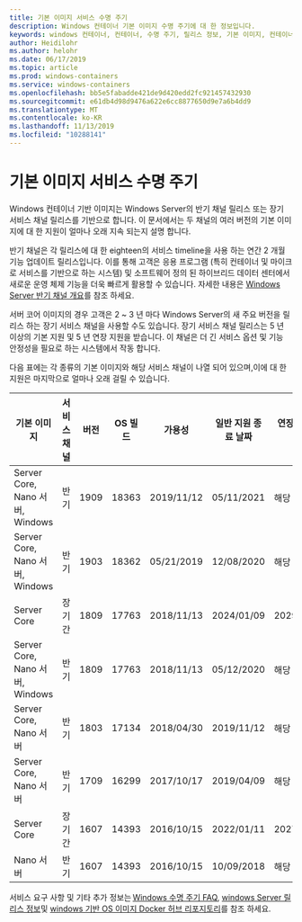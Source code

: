```yaml
---
title: 기본 이미지 서비스 수명 주기
description: Windows 컨테이너 기본 이미지 수명 주기에 대 한 정보입니다.
keywords: windows 컨테이너, 컨테이너, 수명 주기, 릴리스 정보, 기본 이미지, 컨테이너 기본 이미지
author: Heidilohr
ms.author: helohr
ms.date: 06/17/2019
ms.topic: article
ms.prod: windows-containers
ms.service: windows-containers
ms.openlocfilehash: bb5e5fabadde421de9d420edd2fc921457432930
ms.sourcegitcommit: e61db4d98d9476a622e6cc8877650d9e7a6b4dd9
ms.translationtype: MT
ms.contentlocale: ko-KR
ms.lasthandoff: 11/13/2019
ms.locfileid: "10288141"
---
```

# <a name="base-image-servicing-lifecycles"></a>기본 이미지 서비스 수명 주기

Windows 컨테이너 기반 이미지는 Windows Server의 반기 채널 릴리스 또는 장기 서비스 채널 릴리스를 기반으로 합니다. 이 문서에서는 두 채널의 여러 버전의 기본 이미지에 대 한 지원이 얼마나 오래 지속 되는지 설명 합니다.

반기 채널은 각 릴리스에 대 한 eighteen의 서비스 timeline을 사용 하는 연간 2 개월 기능 업데이트 릴리스입니다. 이를 통해 고객은 응용 프로그램 (특히 컨테이너 및 마이크로 서비스를 기반으로 하는 시스템) 및 소프트웨어 정의 된 하이브리드 데이터 센터에서 새로운 운영 체제 기능을 더욱 빠르게 활용할 수 있습니다. 자세한 내용은 [Windows Server 반기 채널 개요](https://docs.microsoft.com/windows-server/get-started/semi-annual-channel-overview)를 참조 하세요.

서버 코어 이미지의 경우 고객은 2 ~ 3 년 마다 Windows Server의 새 주요 버전을 릴리스 하는 장기 서비스 채널을 사용할 수도 있습니다. 장기 서비스 채널 릴리스는 5 년 이상의 기본 지원 및 5 년 연장 지원을 받습니다. 이 채널은 더 긴 서비스 옵션 및 기능 안정성을 필요로 하는 시스템에서 작동 합니다.

다음 표에는 각 종류의 기본 이미지와 해당 서비스 채널이 나열 되어 있으며,이에 대 한 지원은 마지막으로 얼마나 오래 걸릴 수 있습니다.

|기본 이미지                       |서비스 채널|버전|OS 빌드|가용성|일반 지원 종료 날짜|연장 지원 날짜|
|---------------------------------|-----------------|-------|--------|------------|---------------------------|---------------------|
|Server Core, Nano 서버, Windows|반기      |1909   |18363   |2019/11/12  |05/11/2021                 |해당 없음                  |
|Server Core, Nano 서버, Windows|반기      |1903   |18362   |05/21/2019  |12/08/2020                 |해당 없음                  |
|Server Core                      |장기간        |1809   |17763   |2018/11/13  |2024/01/09                 |2029/01/09           |
|Server Core, Nano 서버, Windows|반기      |1809   |17763   |2018/11/13  |05/12/2020                 |해당 없음                  |
|Server Core, Nano 서버         |반기      |1803   |17134   |2018/04/30  |2019/11/12                 |해당 없음                  |
|Server Core, Nano 서버         |반기      |1709   |16299   |2017/10/17  |2019/04/09                 |해당 없음                  |
|Server Core                      |장기간        |1607   |14393   |2016/10/15  |2022/01/11                 |2027/01/11           |
|Nano 서버                      |반기      |1607   |14393   |2016/10/15  |10/09/2018                 |해당 없음                  |

서비스 요구 사항 및 기타 추가 정보는 [Windows 수명 주기 FAQ](https://support.microsoft.com/help/18581/lifecycle-faq-windows-products), [windows Server 릴리스 정보](https://docs.microsoft.com/windows-server/get-started/windows-server-release-info)및 [windows 기반 OS 이미지 Docker 허브 리포지토리](https://hub.docker.com/_/microsoft-windows-base-os-images)를 참조 하세요.
